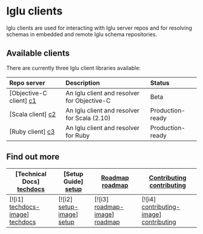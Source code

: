 # Iglu clients

Iglu clients are used for interacting with Iglu server repos and for resolving schemas in embedded and remote Iglu schema repositories.

## Available clients

There are currently three Iglu client libraries available:

| **Repo server**           | **Description**                              | **Status**       |
|:--------------------------|:---------------------------------------------|:-----------------|
| [Objective-C client] [c1] | An Iglu client and resolver for Objective-C  | Beta             |
| [Scala client] [c2]       | An Iglu client and resolver for Scala (2.10) | Production-ready |
| [Ruby client] [c3]        | An Iglu client and resolver for Ruby         | Production-ready |

## Find out more

| **[Technical Docs] [techdocs]**     | **[Setup Guide] [setup]**     | **[Roadmap] [roadmap]**           | **[Contributing] [contributing]**           |
|-------------------------------------|-------------------------------|-----------------------------------|---------------------------------------------|
| [![i1] [techdocs-image]] [techdocs] | [![i2] [setup-image]] [setup] | [![i3] [roadmap-image]] [roadmap] | [![i4] [contributing-image]] [contributing] |

[c1]: https://github.com/snowplow/iglu/wiki/ObjC-client
[c2]: https://github.com/snowplow/iglu/wiki/Scala-client
[c3]: https://github.com/snowplow/iglu/wiki/Ruby-client

[techdocs-image]: https://d3i6fms1cm1j0i.cloudfront.net/github/images/techdocs.png
[setup-image]: https://d3i6fms1cm1j0i.cloudfront.net/github/images/setup.png
[roadmap-image]: https://d3i6fms1cm1j0i.cloudfront.net/github/images/roadmap.png
[contributing-image]: https://d3i6fms1cm1j0i.cloudfront.net/github/images/contributing.png

[techdocs]: https://github.com/snowplow/iglu/wiki/Iglu-clients
[setup]: https://github.com/snowplow/iglu/wiki/Setting-up-an-Iglu-client
[roadmap]: https://github.com/snowplow/iglu/wiki/Product-roadmap
[contributing]: https://github.com/snowplow/iglu/wiki/Contributing
